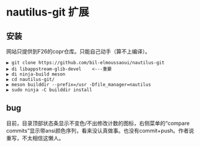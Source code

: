 # nautilus-git 扩展

## 安装
网站只提供到F26的copr仓库。只能自己动手（算不上编译）。
```
▶ git clone https://github.com/bil-elmoussaoui/nautilus-git
▶ di libappstream-glib-devel    <---重要
▶ di ninja-build meson
▶ cd nautilus-git/
▶ meson builddir --prefix=/usr -Dfile_manager=nautilus
▶ sudo ninja -C builddir install
```

## bug
目前，目录顶部状态条显示不变色/不出修改计数的图标，右侧菜单的“compare commits”显示带ansi颜色序列，看来没认真做事。也没有commit+push。作者说重写，不太相信这懒人。
